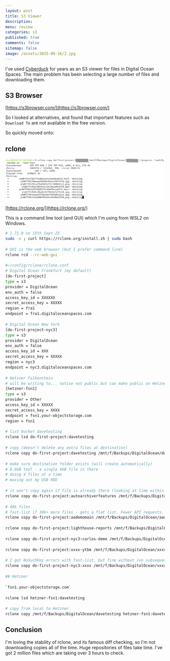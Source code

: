 ```yaml
---
layout: post
title: S3 Viewer 
description: 
menu: review
categories: s3 
published: true 
comments: false     
sitemap: false
image: /assets/2025-09-16/2.jpg
---
```


<!-- [![alt text](/assets/2025-08-30/6.jpg "Volcano")](/assets/2025-08-30/6.jpg) -->

I've used [Cyberduck](https://cyberduck.io/) for years as an S3 viewer for files in Digital Ocean Spaces. The main problem has been selecting a large number of files and downloading them.

## S3 Browser

[https://s3browser.com/](https://s3browser.com/)

So I looked at alternatives, and found that important features such as `Download To` are not available in the free version.

So quickly moved onto:


## rclone

[![alt text](/assets/2025-09-16/2.jpg "Checking")](/assets/2025-09-16/2.jpg)

[https://rclone.org/](https://rclone.org/)

This is a command line tool (and GUI) which I'm using from WSL2 on Windows.

```bash
# 1.71.0 on 15th Sept 25
sudo -v ; curl https://rclone.org/install.sh | sudo bash

# GUI is the web browser (but I prefer command line)
rclone rcd --rc-web-gui

#~/config/rclone/rclone.conf
# Digital Ocean Frankfurt (my default)
[do-first-project]
type = s3
provider = DigitalOcean
env_auth = false
access_key_id = XXXXXX
secret_access_key = XXXXX
region = fra1
endpoint = fra1.digitaloceanspaces.com

# Digital Ocean New York
[do-first-project-nyc3]
type = s3
provider = DigitalOcean
env_auth = false
access_key_id = XXX
secret_access_key = XXXXX 
region = nyc3
endpoint = nyc3.digitaloceanspaces.com

# Hetzner Falkenstein
# will be writing to... notice not public but can make public on Hetzner UI
[hetzner-fsn1]
type = s3
provider = Other
access_key_id = XXXXX 
secret_access_key = XXXX 
endpoint = fsn1.your-objectstorage.com
region = fsn1

# list bucket davetesting
rclone lsd do-first-project:davetesting

# copy (doesn't delete any extra files at destination)
rclone copy do-first-project:davetesting /mnt/f/Backups/DigitalOcean/davetesting --progress

# make sure destination folder exists (will create automatically)
# 8.6GB test - a single 4GB file in there
# doing 4 files at a time
# maxing out my USB HDD

# it won't copy again if file is already there (looking at time within 2 secs worked for me)
rclone copy do-first-project:autoarchiverfeatures /mnt/f/Backups/DigitalOcean/autoarchiverfeatures --progress --modify-window 2s

# 40k files
# fast-list if 10k+ more files - gets a flat list. Fewer API requests. More RAM usage locally.
rclone copy do-first-project:aademomain /mnt/f/Backups/DigitalOcean/aademomain --progress --modify-window 2s --fast-list

rclone copy do-first-project:lighthouse-reports /mnt/f/Backups/DigitalOcean/lighthouse-reports --progress --modify-window 2s --fast-list

rclone copy do-first-project-nyc3:carlos-demo /mnt/f/Backups/DigitalOcean/carlos-demo --progress --modify-window 2s --fast-list

rclone copy do-first-project:xxxx-ytbm /mnt/f/Backups/DigitalOcean/xxxx-ytbm --progress --modify-window 2s --fast-list

# I got NoSuchKey errors with fast-list, but fine without (on subsequent checks)
rclone copy do-first-project-nyc3:xxxx /mnt/f/Backups/DigitalOcean/xxxx --progress --modify-window 2s --fast-list

## Hetzner

`fsn1.your-objectstorage.com`

rclone lsd hetzner-fsn1:davetesting

# copy from local to Hetzner
rclone copy /mnt/f/Backups/DigitalOcean/davetesting hetzner-fsn1:davetesting  --progress
```


## Conclusion

I'm loving the stability of rclone, and its famous diff checking, so I'm not downloading copies all of the time. Huge repositories of files take time. I've got 2 million files which are taking over 3 hours to check.
